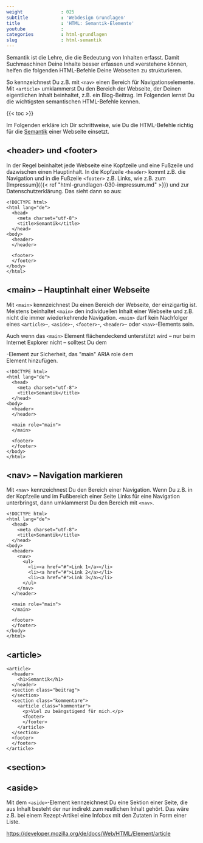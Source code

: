 ```yaml
---
weight              : 025
subtitle            : 'Webdesign Grundlagen'
title               : 'HTML: Semantik-Elemente'
youtube             : 
categories          : html-grundlagen
slug                : html-semantik
---
```

Semantik ist die Lehre, die die Bedeutung von Inhalten erfasst. Damit Suchmaschinen Deine Inhalte besser erfassen und »verstehen« können, helfen die folgenden HTML-Befehle Deine Webseiten zu strukturieren.
<!--more-->

So kennzeichnest Du z.B. mit `<nav>` einen Bereich für Navigationselemente. Mit `<article>` umklammerst Du den Bereich der Webseite, der Deinen eigentlichen Inhalt beinhaltet, z.B. ein Blog-Beitrag. Im Folgenden lernst Du die wichtigsten semantischen HTML-Befehle kennen.

{{< toc >}}

Im Folgenden erkläre ich Dir schrittweise, wie Du die HTML-Befehle richtig für die [Semantik](https://de.wikipedia.org/wiki/Semantik) einer Webseite einsetzt.

## &lt;header&gt; und &lt;footer&gt;

In der Regel beinhaltet jede Webseite eine Kopfzeile und eine Fußzeile und dazwischen einen Hauptinhalt. In die Kopfzeile `<header>` kommt z.B. die Navigation und in die Fußzeile `<footer>` z.B. Links, wie z.B. zum [Impressum]({{< ref "html-grundlagen-030-impressum.md" >}}) und zur Datenschutzerklärung. Das sieht dann so aus:

~~~
<!DOCTYPE html>
<html lang="de">
  <head>
    <meta charset="utf-8">
    <title>Semantik</title>
  </head>
<body>
  <header>
  </header>

  <footer>
  </footer>
</body>
</html>
~~~

## &lt;main&gt; – Hauptinhalt einer Webseite

Mit `<main>` kennzeichnest Du einen Bereich der Webseite, der einzigartig ist. Meistens beinhaltet `<main>` den individuellen Inhalt einer Webseite und z.B. nicht die immer wiederkehrende Navigation. `<main>` darf kein Nachfolger eines `<article>`-, `<aside>`-, `<footer>`-, `<header>`- oder `<nav>`-Elements sein.

Auch wenn das `<main>` Element flächendeckend unterstützt wird – nur beim Internet Explorer nicht – solltest Du dem <main>-Element zur Sicherheit, das "main" ARIA role dem <main> Element hinzufügen.

~~~
<!DOCTYPE html>
<html lang="de">
  <head>
    <meta charset="utf-8">
    <title>Semantik</title>
  </head>
<body>
  <header>
  </header>

  <main role="main">
  </main>

  <footer>
  </footer>
</body>
</html>
~~~

## &lt;nav&gt; – Navigation markieren

Mit `<nav>` kennzeichnest Du den Bereich einer Navigation. Wenn Du z.B. in der Kopfzeile und im Fußbereich einer Seite Links für eine Navigation unterbringst, dann umklammerst Du den Bereich mit `<nav>`.

~~~
<!DOCTYPE html>
<html lang="de">
  <head>
    <meta charset="utf-8">
    <title>Semantik</title>
  </head>
<body>
  <header>
    <nav>
      <ul>
        <li><a href="#">Link 1</a></li>
        <li><a href="#">Link 2</a></li>
        <li><a href="#">Link 3</a></li>
      </ul>
    </nav>
  </header>

  <main role="main">
  </main>

  <footer>
  </footer>
</body>
</html>
~~~

## &lt;article&gt;

~~~
<article>
  <header>
    <h1>Semantik</h1>
  </header>
  <section class="beitrag">
  </section>
  <section class="kommentare">
    <article class="kommentar">
      <p>Viel zu beängstigend für mich.</p>
      <footer>
      </footer>
    </article>
  </section>
  <footer>
  </footer>
</article>
~~~


## &lt;section&gt;

## &lt;aside&gt;

Mit dem `<aside>`-Element kennzeichnest Du eine Sektion einer Seite, die aus Inhalt besteht der nur indirekt zum restlichen Inhalt gehört. Das wäre z.B. bei einem Rezept-Artikel eine Infobox mit den Zutaten in Form einer Liste.








https://developer.mozilla.org/de/docs/Web/HTML/Element/article





